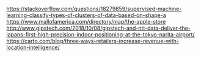 https://stackoverflow.com/questions/18279859/supervised-machine-learning-classify-types-of-clusters-of-data-based-on-shape-a
https://www.mallofamerica.com/directory/map/the-apple-store
http://www.gipstech.com/2018/10/08/gipstech-and-ntt-data-deliver-the-japans-first-high-precision-indoor-positioning-at-the-tokyo-narita-airport/
https://carto.com/blog/three-ways-retailers-increase-revenue-with-location-intelligence/
